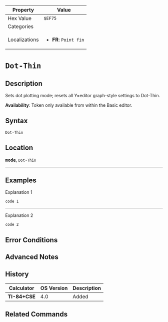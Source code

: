 | Property      | Value |
|---------------|-------|
| Hex Value     | `$EF75`|
| Categories    | <ul></ul> |
| Localizations | <ul><li><b>FR</b>: `Point fin`</li></ul> |

# `Dot-Thin`

## Description
Sets dot plotting mode; resets all Y=editor graph-style settings to Dot-Thin.


<b>Availability</b>: Token only available from within the Basic editor.

## Syntax
`Dot-Thin`

## Location
<tt><kbd><b>mode</b></kbd></tt>, `Dot-Thin`
<hr>

## Examples

Explanation 1
```ti-basic
code 1
```
---
Explanation 2
```ti-basic
code 2
```

## Error Conditions


## Advanced Notes


## History
| Calculator | OS Version | Description |
|------------|------------|-------------|
| <b>TI-84+CSE</b> | 4.0 | Added |

## Related Commands

